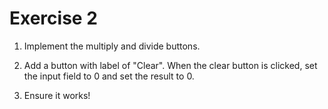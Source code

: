# Exercise 2

1. Implement the multiply and divide buttons.

2. Add a button with label of "Clear". When the clear button is clicked, set the input field to 0 and set the result to 0.

3. Ensure it works!

